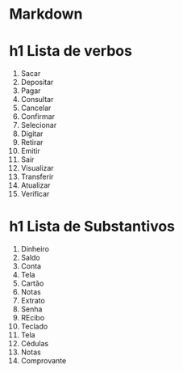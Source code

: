 # Markdown

# h1 Lista de verbos

1. Sacar
2. Depositar
3. Pagar
4. Consultar
5. Cancelar
6. Confirmar
7. Selecionar
8. Digitar
9. Retirar
10. Emitir
11. Sair
12. Visualizar
13. Transferir 
14. Atualizar
15. Verificar

# h1 Lista de Substantivos

1. Dinheiro
2. Saldo
3. Conta
4. Tela
5. Cartão
6. Notas
7. Extrato
8. Senha
9. REcibo
10. Teclado
11. Tela
12. Cédulas
13. Notas 
14. Comprovante